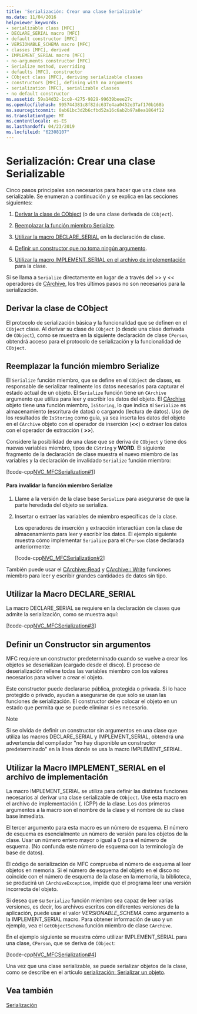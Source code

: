 ```yaml
---
title: 'Serialización: Crear una clase Serializable'
ms.date: 11/04/2016
helpviewer_keywords:
- serializable class [MFC]
- DECLARE_SERIAL macro [MFC]
- default constructor [MFC]
- VERSIONABLE_SCHEMA macro [MFC]
- classes [MFC], derived
- IMPLEMENT_SERIAL macro [MFC]
- no-arguments constructor [MFC]
- Serialize method, overriding
- defaults [MFC], constructor
- CObject class [MFC], deriving serializable classes
- constructors [MFC], defining with no arguments
- serialization [MFC], serializable classes
- no default constructor
ms.assetid: 59a14d32-1cc8-4275-9829-99639beee27c
ms.openlocfilehash: 995744381c8f82dc637e4aa0452e37af170b168b
ms.sourcegitcommit: 0ab61bc3d2b6cfbd52a16c6ab2b97a8ea1864f12
ms.translationtype: MT
ms.contentlocale: es-ES
ms.lasthandoff: 04/23/2019
ms.locfileid: "62308107"
---
```

# <a name="serialization-making-a-serializable-class"></a>Serialización: Crear una clase Serializable

Cinco pasos principales son necesarios para hacer que una clase sea serializable. Se enumeran a continuación y se explica en las secciones siguientes:

1. [Derivar la clase de CObject](#_core_deriving_your_class_from_cobject) (o de una clase derivada de `CObject`).

1. [Reemplazar la función miembro Serialize](#_core_overriding_the_serialize_member_function).

1. [Utilizar la macro DECLARE_SERIAL](#_core_using_the_declare_serial_macro) en la declaración de clase.

1. [Definir un constructor que no toma ningún argumento](#_core_defining_a_constructor_with_no_arguments).

1. [Utilizar la macro IMPLEMENT_SERIAL en el archivo de implementación](#_core_using_the_implement_serial_macro_in_the_implementation_file) para la clase.

Si se llama a `Serialize` directamente en lugar de a través del >> y << operadores de [CArchive](../mfc/reference/carchive-class.md), los tres últimos pasos no son necesarios para la serialización.

##  <a name="_core_deriving_your_class_from_cobject"></a> Derivar la clase de CObject

El protocolo de serialización básica y la funcionalidad que se definen en el `CObject` clase. Al derivar su clase de `CObject` (o desde una clase derivada de `CObject`), como se muestra en la siguiente declaración de clase `CPerson`, obtendrá acceso para el protocolo de serialización y la funcionalidad de `CObject`.

##  <a name="_core_overriding_the_serialize_member_function"></a> Reemplazar la función miembro Serialize

El `Serialize` función miembro, que se define en el `CObject` de clases, es responsable de serializar realmente los datos necesarios para capturar el estado actual de un objeto. El `Serialize` función tiene un `CArchive` argumento que utiliza para leer y escribir los datos del objeto. El [CArchive](../mfc/reference/carchive-class.md) objeto tiene una función miembro, `IsStoring`, lo que indica si `Serialize` es almacenamiento (escritura de datos) o cargando (lectura de datos). Uso de los resultados de `IsStoring` como guía, ya sea inserta los datos del objeto en el `CArchive` objeto con el operador de inserción (**<\<**) o extraer los datos con el operador de extracción ( **>>**).

Considere la posibilidad de una clase que se deriva de `CObject` y tiene dos nuevas variables miembro, tipos de `CString` y **WORD**. El siguiente fragmento de la declaración de clase muestra el nuevo miembro de las variables y la declaración de invalidado `Serialize` función miembro:

[!code-cpp[NVC_MFCSerialization#1](../mfc/codesnippet/cpp/serialization-making-a-serializable-class_1.h)]

#### <a name="to-override-the-serialize-member-function"></a>Para invalidar la función miembro Serialize

1. Llame a la versión de la clase base `Serialize` para asegurarse de que la parte heredada del objeto se serializa.

1. Insertar o extraer las variables de miembro específicas de la clase.

   Los operadores de inserción y extracción interactúan con la clase de almacenamiento para leer y escribir los datos. El ejemplo siguiente muestra cómo implementar `Serialize` para el `CPerson` clase declarada anteriormente:

   [!code-cpp[NVC_MFCSerialization#2](../mfc/codesnippet/cpp/serialization-making-a-serializable-class_2.cpp)]

También puede usar el [CArchive::Read](../mfc/reference/carchive-class.md#read) y [CArchive:: Write](../mfc/reference/carchive-class.md#write) funciones miembro para leer y escribir grandes cantidades de datos sin tipo.

##  <a name="_core_using_the_declare_serial_macro"></a> Utilizar la Macro DECLARE_SERIAL

La macro DECLARE_SERIAL se requiere en la declaración de clases que admite la serialización, como se muestra aquí:

[!code-cpp[NVC_MFCSerialization#3](../mfc/codesnippet/cpp/serialization-making-a-serializable-class_3.h)]

##  <a name="_core_defining_a_constructor_with_no_arguments"></a> Definir un Constructor sin argumentos

MFC requiere un constructor predeterminado cuando se vuelve a crear los objetos se deserializan (cargado desde el disco). El proceso de deserialización rellene todas las variables miembro con los valores necesarios para volver a crear el objeto.

Este constructor puede declararse pública, protegida o privada. Si lo hace protegido o privado, ayudan a asegurarse de que solo se usan las funciones de serialización. El constructor debe colocar el objeto en un estado que permita que se puede eliminar si es necesario.

> [!NOTE]
>  Si se olvida de definir un constructor sin argumentos en una clase que utiliza las macros DECLARE_SERIAL y IMPLEMENT_SERIAL, obtendrá una advertencia del compilador "no hay disponible un constructor predeterminado" en la línea donde se usa la macro IMPLEMENT_SERIAL.

##  <a name="_core_using_the_implement_serial_macro_in_the_implementation_file"></a> Utilizar la Macro IMPLEMENT_SERIAL en el archivo de implementación

La macro IMPLEMENT_SERIAL se utiliza para definir las distintas funciones necesarios al derivar una clase serializable de `CObject`. Use esta macro en el archivo de implementación (. (CPP) de la clase. Los dos primeros argumentos a la macro son el nombre de la clase y el nombre de su clase base inmediata.

El tercer argumento para esta macro es un número de esquema. El número de esquema es esencialmente un número de versión para los objetos de la clase. Usar un número entero mayor o igual a 0 para el número de esquema. (No confunda este número de esquema con la terminología de base de datos).

El código de serialización de MFC comprueba el número de esquema al leer objetos en memoria. Si el número de esquema del objeto en el disco no coincide con el número de esquema de la clase en la memoria, la biblioteca, se producirá un `CArchiveException`, impide que el programa leer una versión incorrecta del objeto.

Si desea que su `Serialize` función miembro sea capaz de leer varias versiones, es decir, los archivos escritos con diferentes versiones de la aplicación, puede usar el valor *VERSIONABLE_SCHEMA* como argumento a la IMPLEMENT_SERIAL macro. Para obtener información de uso y un ejemplo, vea el `GetObjectSchema` función miembro de clase `CArchive`.

En el ejemplo siguiente se muestra cómo utilizar IMPLEMENT_SERIAL para una clase, `CPerson`, que se deriva de `CObject`:

[!code-cpp[NVC_MFCSerialization#4](../mfc/codesnippet/cpp/serialization-making-a-serializable-class_4.cpp)]

Una vez que una clase serializable, se puede serializar objetos de la clase, como se describe en el artículo [serialización: Serializar un objeto](../mfc/serialization-serializing-an-object.md).

## <a name="see-also"></a>Vea también

[Serialización](../mfc/serialization-in-mfc.md)
